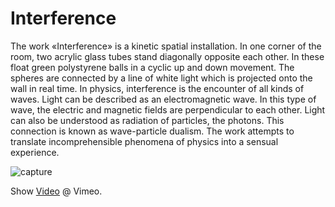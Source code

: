 # Interference

The work «Interference» is a kinetic spatial installation. In one corner of the room, two acrylic glass tubes stand diagonally opposite each other. In these float green polystyrene balls in a cyclic up and down movement. The spheres are connected by a line of white light which is projected onto the wall in real time.
In physics, interference is the encounter of all kinds of waves. Light can be described as an electromagnetic wave. In this type of wave, the electric and magnetic fields are perpendicular to each other. Light can also be understood as radiation of particles, the photons. This connection is known as wave-particle dualism.
The work attempts to translate incomprehensible phenomena of physics into a sensual experience.

![capture](https://github.com/herdav/interference/blob/master/interference.jpg)

Show [Video](https://vimeo.com/262340615) @ Vimeo.
